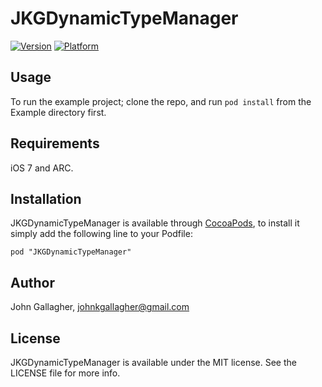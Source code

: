 # JKGDynamicTypeManager

[![Version](http://cocoapod-badges.herokuapp.com/v/JKGDynamicTypeManager/badge.png)](http://cocoadocs.org/docsets/JKGDynamicTypeManager)
[![Platform](http://cocoapod-badges.herokuapp.com/p/JKGDynamicTypeManager/badge.png)](http://cocoadocs.org/docsets/JKGDynamicTypeManager)

## Usage

To run the example project; clone the repo, and run `pod install` from the Example directory first.

## Requirements

iOS 7 and ARC.

## Installation

JKGDynamicTypeManager is available through [CocoaPods](http://cocoapods.org), to install
it simply add the following line to your Podfile:

    pod "JKGDynamicTypeManager"

## Author

John Gallagher, johnkgallagher@gmail.com

## License

JKGDynamicTypeManager is available under the MIT license. See the LICENSE file for more info.

